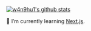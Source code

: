[![w4n9hu1's github stats](https://github-readme-stats.vercel.app/api?username=w4n9hu1&show_icons=true)](https://github.com/anuraghazra/github-readme-stats)

🌱 I’m currently learning [Next.js](https://nextjs.org/).

<!--
## Reading list

### 2024

1. [Designing Distributed Systems](https://book.douban.com/subject/27050608/)

### 2023

1. [Google软件工程](https://book.douban.com/subject/35838155/) ★★★✰✰
2. [React 学习手册（第二版）](https://book.douban.com/subject/35607428/) ★★★★✰
3. [框架设计指南：构建可复用.NET库的约定、惯例与模式（第3版）](https://book.douban.com/subject/36308103/) ★★★✰✰
4. [Azure、DevOps和微服务软件架构实战（第2版）](https://book.douban.com/subject/36159954/) ★★✰✰✰
5. [ES6标准入门](https://book.douban.com/subject/27127030/) ★★★✰✰

### 2022

1. [微服务设计](https://read.douban.com/ebook/52188224/) ★★★✰✰
2. [数据密集型应用系统设计](https://book.douban.com/subject/30329536/) ★★★★★
3. [微服务架构设计模式](https://book.douban.com/subject/33425123/) ★★★✰✰
4. [凤凰架构](https://book.douban.com/subject/35492898/) ★★★★✰
5. [Unit Testing Principles, Practices, and Patterns](https://book.douban.com/subject/34429421/) ★★★★✰
6. [重构 改善既有代码的设计 第2版](https://book.douban.com/subject/30468597/) ★★★✰✰
7.  [领域驱动设计 软件核心复杂性应对之道](https://book.douban.com/subject/26819666/)  ★★★★✰
8.  [实现领域驱动设计](https://book.douban.com/subject/25844633/) ★★★★✰
9.  [深入剖析Kubernetes](https://book.douban.com/subject/35424872/) ★✰✰✰✰ 
10. [持续交付2.0](https://book.douban.com/subject/30419555/) ★★★✰✰
11. [SRE Google运维解密](https://book.douban.com/subject/26875239/) ★★★✰✰
12. [数据结构与算法分析](https://book.douban.com/subject/26745780/)
13. [MySQL技术内幕](https://book.douban.com/subject/24708143/) ★★★★✰
14. [架构整洁之道](https://book.douban.com/subject/30333919/) ★★★✰✰
15. [中台架构与实现 基于DDD和微服务](https://book.douban.com/subject/35235992/) ★★★✰✰
16. [计算之魂](https://book.douban.com/subject/35641088/) ★★★★✰
17. [编码](https://book.douban.com/subject/4822685/) ★★✰✰✰
-->
